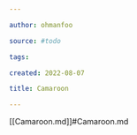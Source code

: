 ```yaml
---

author: ohmanfoo

source: #todo

tags: 

created: 2022-08-07

title: Camaroon

---
```

[[Camaroon.md]]#Camaroon.md